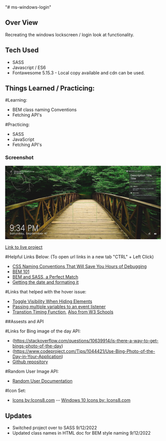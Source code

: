 "# ms-windows-login" 
## Over View

Recreating the windows lockscreen / login look at functionality. 

## Tech Used
- SASS
- Javascript / ES6
- Fontawesome 5.15.3 - Local copy available and cdn can be used.
## Things Learned / Practicing:

#Learning:
- BEM class naming Conventions
- Fetching API's

#Practicing: 
- SASS
- JavaScript
- Fetching API's

### Screenshot

![Screen cap](img/ScreenCap_ms-windows-login.png)

[Link to live project](https://rudyjm3.github.io/ms-windows-login/)

#Helpful Links Below:
(To open url links in a new tab "CTRL" + Left Click)

- [CSS Naming Conventions That Will Save You Hours of Debugging](https://www.freecodecamp.org/news/css-naming-conventions-that-will-save-you-hours-of-debugging-35cea737d849/)
- [BEM 101](https://css-tricks.com/bem-101/)
- [BEM and SASS, a Perfect Match](https://andrew-barnes.medium.com/bem-and-sass-a-perfect-match-5e48d9bc3894])
- [Getting the date and formating it](https://www.w3schools.com/jsref/jsref_getday.asp)

#Links that helped with the hover issue:
- [Toggle Visibility When Hiding Elements](https://css-tricks.com/snippets/css/toggle-visibility-when-hiding-elements/)
- [Passing multiple variables to an event listener](https://stackoverflow.com/questions/49140978/passing-multiple-variables-to-an-event-listener)
- [Transtion Timing Function](https://developer.mozilla.org/en-US/docs/Web/CSS/transition-timing-function), [Also from W3 Schools](https://www.w3schools.com/cssref/css3_pr_transition-timing-function.asp)


##Assests and API

#Links for Bing image of the day API:
- (https://stackoverflow.com/questions/10639914/is-there-a-way-to-get-bings-photo-of-the-day)
- (https://www.codeproject.com/Tips/1044421/Use-Bing-Photo-of-the-Day-in-Your-Application)
- [Github repository](https://github.com/TimothyYe/bing-wallpaper)

#Random User Image API:
- [Random User Documentation](https://randomuser.me/documentation)

#Icon Set:
- [Icons by:Icons8.com](https://icons8.com)
-- [Windows 10 Icons by: Icons8.com](https://icons8.com/icon/set/windows/windows)

## Updates
- Switched project over to SASS 9/12/2022
- Updated class names in HTML doc for BEM style naming 9/12/2022